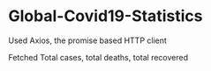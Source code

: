 # Global-Covid19-Statistics

Used Axios, the promise based HTTP client

Fetched Total cases, total deaths, total recovered 
